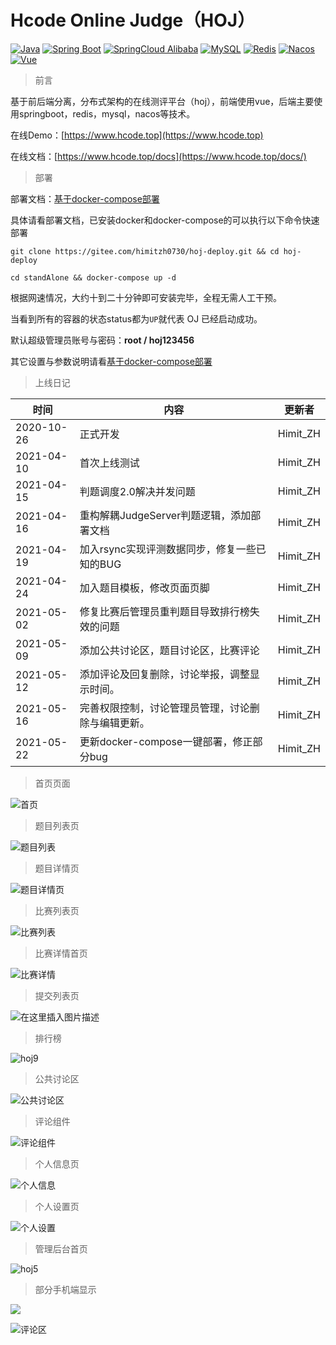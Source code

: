 # Hcode Online Judge（HOJ）
[![Java](https://img.shields.io/badge/Java-1.8-informational)](http://openjdk.java.net/)
[![Spring Boot](https://img.shields.io/badge/Spring%20Boot-2.2.6.RELEASE-success)](https://spring.io/projects/spring-boot)
[![SpringCloud Alibaba](https://img.shields.io/badge/Spring%20Cloud%20Alibaba-2.2.1.RELEASE-success)](https://spring.io/projects/spring-cloud-alibaba)
[![MySQL](https://img.shields.io/badge/MySQL-8.0.19-blue)](https://www.mysql.com/)
[![Redis](https://img.shields.io/badge/Redis-5.0.9-red)](https://redis.io/)
[![Nacos](https://img.shields.io/badge/Nacos-1.4.1-%23267DF7)](https://github.com/alibaba/nacos)
[![Vue](https://img.shields.io/badge/Vue-2.6.11-success)](https://cn.vuejs.org/)

> 前言

基于前后端分离，分布式架构的在线测评平台（hoj），前端使用vue，后端主要使用springboot，redis，mysql，nacos等技术。

在线Demo：[https://www.hcode.top](https://www.hcode.top)

在线文档：[https://www.hcode.top/docs](https://www.hcode.top/docs/)

> 部署

部署文档：[基于docker-compose部署](https://gitee.com/himitzh0730/hoj-deploy/tree/master)

具体请看部署文档，已安装docker和docker-compose的可以执行以下命令快速部署

```shell
git clone https://gitee.com/himitzh0730/hoj-deploy.git && cd hoj-deploy

cd standAlone && docker-compose up -d
```

根据网速情况，大约十到二十分钟即可安装完毕，全程无需人工干预。

当看到所有的容器的状态status都为`UP`就代表 OJ 已经启动成功。

默认超级管理员账号与密码：**root / hoj123456**

其它设置与参数说明请看[基于docker-compose部署](https://gitee.com/himitzh0730/hoj-deploy/tree/master)

> 上线日记

| 时间       | 内容                                               | 更新者   |
| ---------- | -------------------------------------------------- | -------- |
| 2020-10-26 | 正式开发                                           | Himit_ZH |
| 2021-04-10 | 首次上线测试                                       | Himit_ZH |
| 2021-04-15 | 判题调度2.0解决并发问题                            | Himit_ZH |
| 2021-04-16 | 重构解耦JudgeServer判题逻辑，添加部署文档          | Himit_ZH |
| 2021-04-19 | 加入rsync实现评测数据同步，修复一些已知的BUG       | Himit_ZH |
| 2021-04-24 | 加入题目模板，修改页面页脚                         | Himit_ZH |
| 2021-05-02 | 修复比赛后管理员重判题目导致排行榜失效的问题       | Himit_ZH |
| 2021-05-09 | 添加公共讨论区，题目讨论区，比赛评论               | Himit_ZH |
| 2021-05-12 | 添加评论及回复删除，讨论举报，调整显示时间。       | Himit_ZH |
| 2021-05-16 | 完善权限控制，讨论管理员管理，讨论删除与编辑更新。 | Himit_ZH |
| 2021-05-22 | 更新docker-compose一键部署，修正部分bug            | Himit_ZH |



> 首页页面

![首页](https://img-blog.csdnimg.cn/20210509232352226.png?x-oss-process=image/watermark,type_ZmFuZ3poZW5naGVpdGk,shadow_10,text_aHR0cHM6Ly9ibG9nLmNzZG4ubmV0L3dlaXhpbl80Mzg1MzA5Nw==,size_16,color_FFFFFF,t_70)



> 题目列表页

![题目列表](https://img-blog.csdnimg.cn/20210509232501952.png?x-oss-process=image/watermark,type_ZmFuZ3poZW5naGVpdGk,shadow_10,text_aHR0cHM6Ly9ibG9nLmNzZG4ubmV0L3dlaXhpbl80Mzg1MzA5Nw==,size_16,color_FFFFFF,t_70)



> 题目详情页

![题目详情页](https://img-blog.csdnimg.cn/20210509232609398.png?x-oss-process=image/watermark,type_ZmFuZ3poZW5naGVpdGk,shadow_10,text_aHR0cHM6Ly9ibG9nLmNzZG4ubmV0L3dlaXhpbl80Mzg1MzA5Nw==,size_16,color_FFFFFF,t_70)

> 比赛列表页

![比赛列表](https://img-blog.csdnimg.cn/20210509232701288.png?x-oss-process=image/watermark,type_ZmFuZ3poZW5naGVpdGk,shadow_10,text_aHR0cHM6Ly9ibG9nLmNzZG4ubmV0L3dlaXhpbl80Mzg1MzA5Nw==,size_16,color_FFFFFF,t_70)



> 比赛详情首页

![比赛详情](https://img-blog.csdnimg.cn/20210509232843932.png?x-oss-process=image/watermark,type_ZmFuZ3poZW5naGVpdGk,shadow_10,text_aHR0cHM6Ly9ibG9nLmNzZG4ubmV0L3dlaXhpbl80Mzg1MzA5Nw==,size_16,color_FFFFFF,t_70#pic_center)

> 提交列表页

![在这里插入图片描述](https://img-blog.csdnimg.cn/20210513134128914.png?x-oss-process=image/watermark,type_ZmFuZ3poZW5naGVpdGk,shadow_10,text_aHR0cHM6Ly9ibG9nLmNzZG4ubmV0L3dlaXhpbl80Mzg1MzA5Nw==,size_16,color_FFFFFF,t_70)

> 排行榜

![hoj9](https://cdn.jsdelivr.net/gh/HimitZH/CDN/images/hoj9.png)



> 公共讨论区

![公共讨论区](https://img-blog.csdnimg.cn/20210513134216723.png?x-oss-process=image/watermark,type_ZmFuZ3poZW5naGVpdGk,shadow_10,text_aHR0cHM6Ly9ibG9nLmNzZG4ubmV0L3dlaXhpbl80Mzg1MzA5Nw==,size_16,color_FFFFFF,t_70)



> 评论组件

![评论组件](https://img-blog.csdnimg.cn/20210513142826730.png?x-oss-process=image/watermark,type_ZmFuZ3poZW5naGVpdGk,shadow_10,text_aHR0cHM6Ly9ibG9nLmNzZG4ubmV0L3dlaXhpbl80Mzg1MzA5Nw==,size_16,color_FFFFFF,t_70#pic_center)



> 个人信息页

![个人信息](https://img-blog.csdnimg.cn/20210509233300701.png?x-oss-process=image/watermark,type_ZmFuZ3poZW5naGVpdGk,shadow_10,text_aHR0cHM6Ly9ibG9nLmNzZG4ubmV0L3dlaXhpbl80Mzg1MzA5Nw==,size_16,color_FFFFFF,t_70)



> 个人设置页

![个人设置](https://img-blog.csdnimg.cn/20210509233439791.png?x-oss-process=image/watermark,type_ZmFuZ3poZW5naGVpdGk,shadow_10,text_aHR0cHM6Ly9ibG9nLmNzZG4ubmV0L3dlaXhpbl80Mzg1MzA5Nw==,size_16,color_FFFFFF,t_70)





> 管理后台首页

![hoj5](https://cdn.jsdelivr.net/gh/HimitZH/CDN/images/hoj5.png)



> 部分手机端显示

![](https://img-blog.csdnimg.cn/20210509233756882.png?x-oss-process=image/watermark,type_ZmFuZ3poZW5naGVpdGk,shadow_10,text_aHR0cHM6Ly9ibG9nLmNzZG4ubmV0L3dlaXhpbl80Mzg1MzA5Nw==,size_16,color_FFFFFF,t_70)



![评论区](https://img-blog.csdnimg.cn/20210509233845230.png?x-oss-process=image/watermark,type_ZmFuZ3poZW5naGVpdGk,shadow_10,text_aHR0cHM6Ly9ibG9nLmNzZG4ubmV0L3dlaXhpbl80Mzg1MzA5Nw==,size_16,color_FFFFFF,t_70)